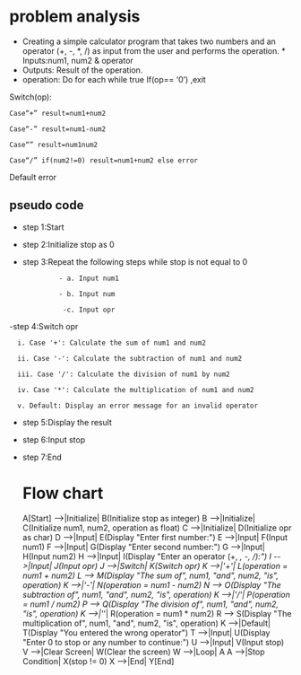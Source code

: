 # problem analysis
* Creating a simple calculator program that takes two numbers and an operator (+, -, *, /) as input from the user and performs the operation. * Inputs:num1, num2 & operator
* Outputs: Result of the operation.
* operation: 
Do for each while true
If(op== ‘0’) ,exit

Switch(op):

    Case“+” result=num1+num2

    Case“-” result=num1-num2

    Case“” result=num1num2

    Case“/” if(num2!=0) result=num1+num2 else error

Default error

## pseudo code 
 - step 1:Start
   
 - step 2:Initialize stop as 0
   
 - step 3:Repeat the following steps while stop is not equal to 0
   
                - a. Input num1

                - b. Input num

                 -c. Input opr
   
  -step 4:Switch opr

      i. Case '+': Calculate the sum of num1 and num2
      
      ii. Case '-': Calculate the subtraction of num1 and num2
      
      iii. Case '/': Calculate the division of num1 by num2
      
      iv. Case '*': Calculate the multiplication of num1 and num2
      
      v. Default: Display an error message for an invalid operator
      
- step 5:Display the result

- step 6:Input stop
  
- step 7:End
  # Flow chart
    A[Start] -->|Initialize| B(Initialize stop as integer)
    B -->|Initialize| C(Initialize num1, num2, operation as float)
    C -->|Initialize| D(Initialize opr as char)
    D -->|Input| E(Display "Enter first number:")
    E -->|Input| F(Input num1)
    F -->|Input| G(Display "Enter second number:")
    G -->|Input| H(Input num2)
    H -->|Input| I(Display "Enter an operator (+, *, -, /):")
    I -->|Input| J(Input opr)
    J -->|Switch| K(Switch opr)
    K -->|'+'| L(operation = num1 + num2)
    L --> M(Display "The sum of", num1, "and", num2, "is", operation)
    K -->|'-'| N(operation = num1 - num2)
    N --> O(Display "The subtraction of", num1, "and", num2, "is", operation)
    K -->|'/'| P(operation = num1 / num2)
    P --> Q(Display "The division of", num1, "and", num2, "is", operation)
    K -->|'*'| R(operation = num1 * num2)
    R --> S(Display "The multiplication of", num1, "and", num2, "is", operation)
    K -->|Default| T(Display "You entered the wrong operator")
    T -->|Input| U(Display "Enter 0 to stop or any number to continue:")
    U -->|Input| V(Input stop)
    V -->|Clear Screen| W(Clear the screen)
    W -->|Loop| A
    A -->|Stop Condition| X(stop != 0)
    X -->|End| Y[End]



